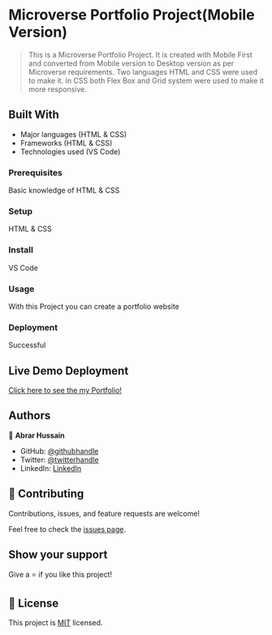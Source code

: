 # Microverse Portfolio Project(Mobile Version)
>This is a Microverse Portfolio Project. It is created with Mobile First and converted from Mobile version to Desktop version as per Microverse  requirements. Two languages HTML and CSS were used to make it. In CSS both Flex Box and Grid system were used to make it more responsive.

## Built With

- Major languages (HTML & CSS)
- Frameworks (HTML & CSS)
- Technologies used (VS Code)


### Prerequisites
Basic knowledge of HTML & CSS

### Setup
HTML & CSS

### Install
VS Code

### Usage
With this Project you can create a portfolio website

### Deployment
Successful

## Live Demo Deployment
[Click here to see the my Portfolio!](https://abrar052.github.io/Portofolio/)

## Authors

👤 **Abrar Hussain**

- GitHub: [@githubhandle](https://github.com/Abrar052)
- Twitter: [@twitterhandle](https://twitter.com/bc160400820)
- LinkedIn: [LinkedIn](https://www.linkedin.com/in/abrar-hussain-225589238/)


## 🤝 Contributing

Contributions, issues, and feature requests are welcome!

Feel free to check the [issues page](../../issues/).

## Show your support

Give a ⭐️ if you like this project!



## 📝 License

This project is [MIT](./MIT.md) licensed.
